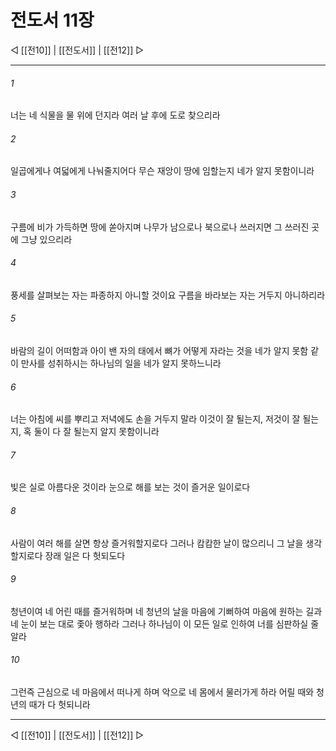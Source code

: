 ﻿# 전도서 11장

◁ [[전10]] | [[전도서]] | [[전12]] ▷
***

###### 1
너는 네 식물을 물 위에 던지라 여러 날 후에 도로 찾으리라

###### 2
일곱에게나 여덟에게 나눠줄지어다 무슨 재앙이 땅에 임할는지 네가 알지 못함이니라

###### 3
구름에 비가 가득하면 땅에 쏟아지며 나무가 남으로나 북으로나 쓰러지면 그 쓰러진 곳에 그냥 있으리라

###### 4
풍세를 살펴보는 자는 파종하지 아니할 것이요 구름을 바라보는 자는 거두지 아니하리라

###### 5
바람의 길이 어떠함과 아이 밴 자의 태에서 뼈가 어떻게 자라는 것을 네가 알지 못함 같이 만사를 성취하시는 하나님의 일을 네가 알지 못하느니라

###### 6
너는 아침에 씨를 뿌리고 저녁에도 손을 거두지 말라 이것이 잘 될는지, 저것이 잘 될는지, 혹 둘이 다 잘 될는지 알지 못함이니라

###### 7
빛은 실로 아름다운 것이라 눈으로 해를 보는 것이 즐거운 일이로다

###### 8
사람이 여러 해를 살면 항상 즐거워할지로다 그러나 캄캄한 날이 많으리니 그 날을 생각할지로다 장래 일은 다 헛되도다

###### 9
청년이여 네 어린 때를 즐거워하며 네 청년의 날을 마음에 기뻐하여 마음에 원하는 길과 네 눈이 보는 대로 좇아 행하라 그러나 하나님이 이 모든 일로 인하여 너를 심판하실 줄 알라

###### 10
그런즉 근심으로 네 마음에서 떠나게 하며 악으로 네 몸에서 물러가게 하라 어릴 때와 청년의 때가 다 헛되니라

***
◁ [[전10]] | [[전도서]] | [[전12]] ▷